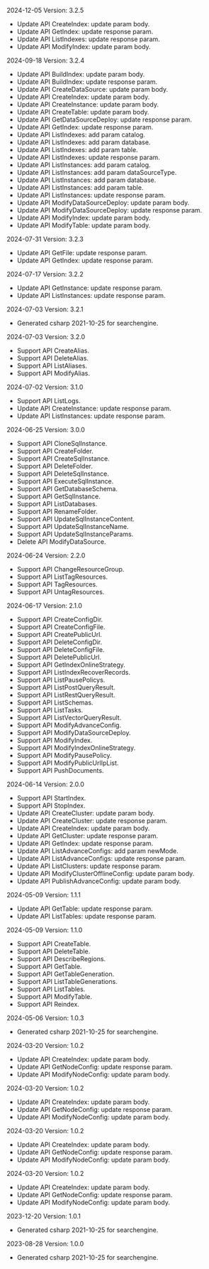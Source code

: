 2024-12-05 Version: 3.2.5
- Update API CreateIndex: update param body.
- Update API GetIndex: update response param.
- Update API ListIndexes: update response param.
- Update API ModifyIndex: update param body.


2024-09-18 Version: 3.2.4
- Update API BuildIndex: update param body.
- Update API BuildIndex: update response param.
- Update API CreateDataSource: update param body.
- Update API CreateIndex: update param body.
- Update API CreateInstance: update param body.
- Update API CreateTable: update param body.
- Update API GetDataSourceDeploy: update response param.
- Update API GetIndex: update response param.
- Update API ListIndexes: add param catalog.
- Update API ListIndexes: add param database.
- Update API ListIndexes: add param table.
- Update API ListIndexes: update response param.
- Update API ListInstances: add param catalog.
- Update API ListInstances: add param dataSourceType.
- Update API ListInstances: add param database.
- Update API ListInstances: add param table.
- Update API ListInstances: update response param.
- Update API ModifyDataSourceDeploy: update param body.
- Update API ModifyDataSourceDeploy: update response param.
- Update API ModifyIndex: update param body.
- Update API ModifyTable: update param body.


2024-07-31 Version: 3.2.3
- Update API GetFile: update response param.
- Update API GetIndex: update response param.


2024-07-17 Version: 3.2.2
- Update API GetInstance: update response param.
- Update API ListInstances: update response param.


2024-07-03 Version: 3.2.1
- Generated csharp 2021-10-25 for searchengine.

2024-07-03 Version: 3.2.0
- Support API CreateAlias.
- Support API DeleteAlias.
- Support API ListAliases.
- Support API ModifyAlias.


2024-07-02 Version: 3.1.0
- Support API ListLogs.
- Update API CreateInstance: update response param.
- Update API ListInstances: update response param.


2024-06-25 Version: 3.0.0
- Support API CloneSqlInstance.
- Support API CreateFolder.
- Support API CreateSqlInstance.
- Support API DeleteFolder.
- Support API DeleteSqlInstance.
- Support API ExecuteSqlInstance.
- Support API GetDatabaseSchema.
- Support API GetSqlInstance.
- Support API ListDatabases.
- Support API RenameFolder.
- Support API UpdateSqlInstanceContent.
- Support API UpdateSqlInstanceName.
- Support API UpdateSqlInstanceParams.
- Delete API ModifyDataSource.


2024-06-24 Version: 2.2.0
- Support API ChangeResourceGroup.
- Support API ListTagResources.
- Support API TagResources.
- Support API UntagResources.


2024-06-17 Version: 2.1.0
- Support API CreateConfigDir.
- Support API CreateConfigFile.
- Support API CreatePublicUrl.
- Support API DeleteConfigDir.
- Support API DeleteConfigFile.
- Support API DeletePublicUrl.
- Support API GetIndexOnlineStrategy.
- Support API ListIndexRecoverRecords.
- Support API ListPausePolicys.
- Support API ListPostQueryResult.
- Support API ListRestQueryResult.
- Support API ListSchemas.
- Support API ListTasks.
- Support API ListVectorQueryResult.
- Support API ModifyAdvanceConfig.
- Support API ModifyDataSourceDeploy.
- Support API ModifyIndex.
- Support API ModifyIndexOnlineStrategy.
- Support API ModifyPausePolicy.
- Support API ModifyPublicUrlIpList.
- Support API PushDocuments.


2024-06-14 Version: 2.0.0
- Support API StartIndex.
- Support API StopIndex.
- Update API CreateCluster: update param body.
- Update API CreateCluster: update response param.
- Update API CreateIndex: update param body.
- Update API GetCluster: update response param.
- Update API GetIndex: update response param.
- Update API ListAdvanceConfigs: add param newMode.
- Update API ListAdvanceConfigs: update response param.
- Update API ListClusters: update response param.
- Update API ModifyClusterOfflineConfig: update param body.
- Update API PublishAdvanceConfig: update param body.


2024-05-09 Version: 1.1.1
- Update API GetTable: update response param.
- Update API ListTables: update response param.


2024-05-09 Version: 1.1.0
- Support API CreateTable.
- Support API DeleteTable.
- Support API DescribeRegions.
- Support API GetTable.
- Support API GetTableGeneration.
- Support API ListTableGenerations.
- Support API ListTables.
- Support API ModifyTable.
- Support API Reindex.


2024-05-06 Version: 1.0.3
- Generated csharp 2021-10-25 for searchengine.

2024-03-20 Version: 1.0.2
- Update API CreateIndex: update param body.
- Update API GetNodeConfig: update response param.
- Update API ModifyNodeConfig: update param body.


2024-03-20 Version: 1.0.2
- Update API CreateIndex: update param body.
- Update API GetNodeConfig: update response param.
- Update API ModifyNodeConfig: update param body.


2024-03-20 Version: 1.0.2
- Update API CreateIndex: update param body.
- Update API GetNodeConfig: update response param.
- Update API ModifyNodeConfig: update param body.


2024-03-20 Version: 1.0.2
- Update API CreateIndex: update param body.
- Update API GetNodeConfig: update response param.
- Update API ModifyNodeConfig: update param body.


2023-12-20 Version: 1.0.1
- Generated csharp 2021-10-25 for searchengine.

2023-08-28 Version: 1.0.0
- Generated csharp 2021-10-25 for searchengine.


